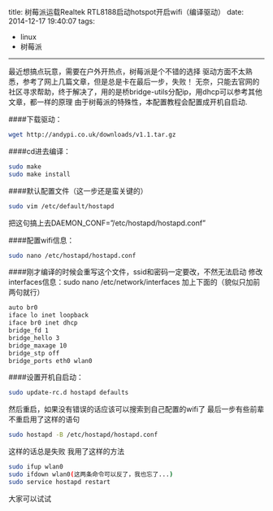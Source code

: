 title: 树莓派运载Realtek RTL8188启动hotspot开启wifi（编译驱动）
date: 2014-12-17 19:40:07
tags:
- linux
- 树莓派
---
最近想搞点玩意，需要在户外开热点，树莓派是个不错的选择
驱动方面不太熟悉，参考了网上几篇文章，但是总是卡在最后一步，失败！
无奈，只能去官网的社区寻求帮助，终于解决了，用的是桥bridge-utils分配ip，用dhcp可以参考其他文章，都一样的原理
由于树莓派的特殊性，本配置教程会配置成开机自启动.

####下载驱动：
```bash
wget http://andypi.co.uk/downloads/v1.1.tar.gz
```

####cd进去编译：
```bash
sudo make
sudo make install
```

####默认配置文件（这一步还是蛮关键的）
```bash
sudo vim /etc/default/hostapd
```
把这句搞上去DAEMON_CONF=”/etc/hostapd/hostapd.conf”

####配置wifi信息：
```bash
sudo nano /etc/hostapd/hostapd.conf
```

####刚才编译的时候会重写这个文件，ssid和密码一定要改，不然无法启动
修改interfaces信息：sudo nano /etc/network/interfaces
加上下面的（貌似只加前两句就行）
```bash
auto br0
iface lo inet loopback
iface br0 inet dhcp
bridge_fd 1
bridge_hello 3
bridge_maxage 10
bridge_stp off
bridge_ports eth0 wlan0
```

####设置开机自启动：
```bash
sudo update-rc.d hostapd defaults
```

然后重启，如果没有错误的话应该可以搜索到自己配置的wifi了
最后一步有些前辈不重启用了这样的语句
```bash
sudo hostapd -B /etc/hostapd/hostapd.conf
```
这样的话总是失败
我用了这样的方法
```bash
sudo ifup wlan0
sudo ifdown wlan0(这两条命令可以反了，我也忘了...)
sudo service hostapd restart
```
大家可以试试
